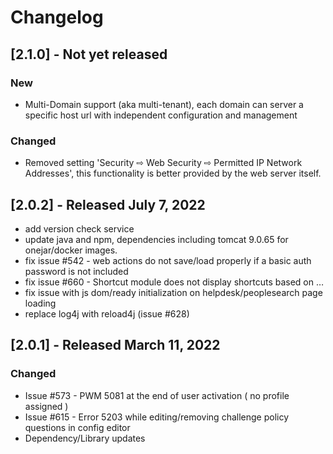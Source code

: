 # Changelog

## [2.1.0] - Not yet released
### New
- Multi-Domain support (aka multi-tenant), each domain can server a specific host url with independent configuration and management 
### Changed
- Removed setting 'Security ⇨ Web Security ⇨ Permitted IP Network Addresses', this functionality is better provided by the web server itself.

## [2.0.2] - Released July 7, 2022
- add version check service
- update java and npm, dependencies including tomcat 9.0.65 for onejar/docker images.  
- fix issue #542 - web actions do not save/load properly if a basic auth password is not included
- fix issue #660 - Shortcut module does not display shortcuts based on …
- fix issue with js dom/ready initialization on helpdesk/peoplesearch page loading
- replace log4j with reload4j (issue #628)


## [2.0.1] - Released March 11, 2022
### Changed
- Issue #573 - PWM 5081 at the end of user activation ( no profile assigned )
- Issue #615 - Error 5203 while editing/removing challenge policy questions in config editor
- Dependency/Library updates
